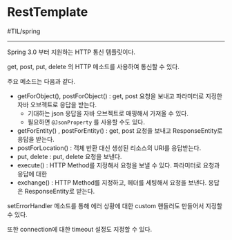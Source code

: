 # RestTemplate
#TIL/spring

---

Spring 3.0 부터 지원하는 HTTP 통신 템플릿이다.  

get, post, put, delete 의 HTTP 메소드를 사용하여 통신할 수 있다.  

주요 메소드는 다음과 같다.  

- getForObject(), postForObject() : get, post 요청을 보내고 파라미터로 지정한 자바 오브젝트로 응답을 받는다.
	- 기대하는 json 응답을 자바 오브젝트로 매핑해서 가져올 수 있다.
	- 필요하면 `@JsonProperty` 를 사용할 수도 있다.
- getForEntity() , postForEntity() : get, post 요청을 보내고 ResponseEntity로 응답을 받는다.
- postForLocation() : 객체 반환 대신 생성된 리소스의 URI를 응답받는다.
- put, delete : put, delete 요청을 보낸다.
- execute() : HTTP Method를 지정해서 요청을 보낼 수 있다. 파라미터로 요청과 응답에 대한 
- exchange() : HTTP Method를 지정하고, 헤더를 세팅해서 요청을 보낸다. 응답은 ResponseEntity로 받는다.

setErrorHandler 메소드를 통해 에러 상황에 대한 custom 핸들러도 만들어서 지정할 수 있다.  

또한 connection에 대한 timeout 설정도 지정할 수 있다.  
